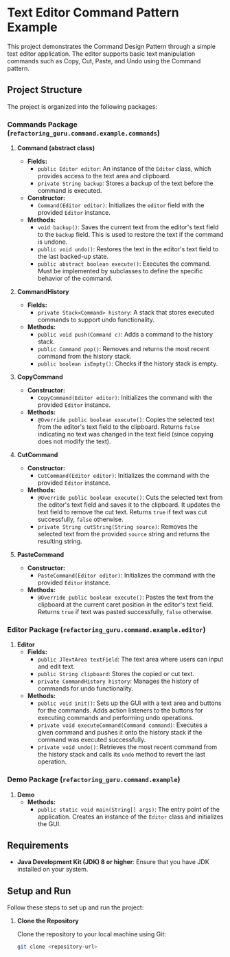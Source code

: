 # Text Editor Command Pattern Example

This project demonstrates the Command Design Pattern through a simple text editor application. The editor supports basic text manipulation commands such as Copy, Cut, Paste, and Undo using the Command pattern.

## Project Structure

The project is organized into the following packages:

### Commands Package (`refactoring_guru.command.example.commands`)

1. **Command (abstract class)**
    - **Fields:**
        - `public Editor editor`: An instance of the `Editor` class, which provides access to the text area and clipboard.
        - `private String backup`: Stores a backup of the text before the command is executed.
    - **Constructor:**
        - `Command(Editor editor)`: Initializes the `editor` field with the provided `Editor` instance.
    - **Methods:**
        - `void backup()`: Saves the current text from the editor's text field to the `backup` field. This is used to restore the text if the command is undone.
        - `public void undo()`: Restores the text in the editor's text field to the last backed-up state.
        - `public abstract boolean execute()`: Executes the command. Must be implemented by subclasses to define the specific behavior of the command.

2. **CommandHistory**
    - **Fields:**
        - `private Stack<Command> history`: A stack that stores executed commands to support undo functionality.
    - **Methods:**
        - `public void push(Command c)`: Adds a command to the history stack.
        - `public Command pop()`: Removes and returns the most recent command from the history stack.
        - `public boolean isEmpty()`: Checks if the history stack is empty.

3. **CopyCommand**
    - **Constructor:**
        - `CopyCommand(Editor editor)`: Initializes the command with the provided `Editor` instance.
    - **Methods:**
        - `@Override public boolean execute()`: Copies the selected text from the editor's text field to the clipboard. Returns `false` indicating no text was changed in the text field (since copying does not modify the text).

4. **CutCommand**
    - **Constructor:**
        - `CutCommand(Editor editor)`: Initializes the command with the provided `Editor` instance.
    - **Methods:**
        - `@Override public boolean execute()`: Cuts the selected text from the editor's text field and saves it to the clipboard. It updates the text field to remove the cut text. Returns `true` if text was cut successfully, `false` otherwise.
        - `private String cutString(String source)`: Removes the selected text from the provided `source` string and returns the resulting string.

5. **PasteCommand**
    - **Constructor:**
        - `PasteCommand(Editor editor)`: Initializes the command with the provided `Editor` instance.
    - **Methods:**
        - `@Override public boolean execute()`: Pastes the text from the clipboard at the current caret position in the editor's text field. Returns `true` if text was pasted successfully, `false` otherwise.

### Editor Package (`refactoring_guru.command.example.editor`)

1. **Editor**
    - **Fields:**
        - `public JTextArea textField`: The text area where users can input and edit text.
        - `public String clipboard`: Stores the copied or cut text.
        - `private CommandHistory history`: Manages the history of commands for undo functionality.
    - **Methods:**
        - `public void init()`: Sets up the GUI with a text area and buttons for the commands. Adds action listeners to the buttons for executing commands and performing undo operations.
        - `private void executeCommand(Command command)`: Executes a given command and pushes it onto the history stack if the command was executed successfully.
        - `private void undo()`: Retrieves the most recent command from the history stack and calls its `undo` method to revert the last operation.

### Demo Package (`refactoring_guru.command.example`)

1. **Demo**
    - **Methods:**
        - `public static void main(String[] args)`: The entry point of the application. Creates an instance of the `Editor` class and initializes the GUI.

## Requirements

- **Java Development Kit (JDK) 8 or higher**: Ensure that you have JDK installed on your system.

## Setup and Run

Follow these steps to set up and run the project:

1. **Clone the Repository**

   Clone the repository to your local machine using Git:

   ```bash
   git clone <repository-url>
